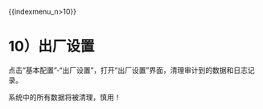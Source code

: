 {{indexmenu_n>10}}

# 10）出厂设置

点击“基本配置”-“出厂设置”，打开“出厂设置”界面，清理审计到的数据和日志记录。

<wrap em>系统中的所有数据将被清理，慎用！</wrap>

